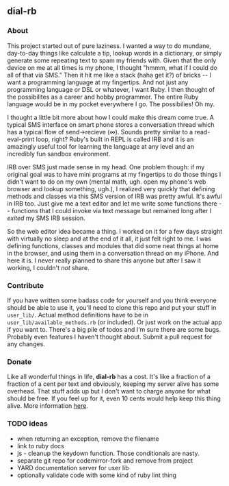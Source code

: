 ## dial-rb

### About

This project started out of pure laziness. I wanted a way to do mundane, day-to-day things like
calculate a tip, lookup words in a dictionary, or simply generate some repeating text to spam 
my friends with. Given that the only device on me at all times is my phone, I thought "hmmm, what
if I could do all of that via SMS." Then it hit me like a stack (haha get it?) of bricks -- I want
a programming language at my fingertips. And not just any programming language or DSL or whatever, 
I want Ruby. I then thought of the possibilites as a career and hobby programmer. The entire Ruby
language would be in my pocket everywhere I go. The possibilies! Oh my.

I thought a little bit more about how I could make this dream come true. A typical SMS interface
on smart phone stores a conversation thread which has a typical flow of send->recieve (∞). Sounds 
pretty similar to a read-eval-print loop, right? Ruby's built in REPL is called IRB and it is 
an amazingly useful tool for learning the language at any level and an incredibly fun sandbox environment.

IRB over SMS just made sense in my head. One problem though: if my original goal was to have mini
programs at my fingertips to do those things I didn't want to do on my own (mental math, ugh. open 
my phone's web browser and lookup something, ugh.), I realized very quickly that defining methods
and classes via this SMS version of IRB was pretty awful. It's awful in IRB too. Just give me a 
text editor and let me write some functions there -- functions that I could invoke via text message 
but remained long after I *exited* my SMS IRB session. 

So the web editor idea became a thing. I worked on it for a few days straight with virtually no 
sleep and at the end of it all, it just felt right to me. I was defining functions, classes and 
modules that did some neat things at home in the browser, and using them in a conversation thread on my 
iPhone. And here it is. I never really planned to share this anyone but after I saw it working, I 
couldn't *not* share.

### Contribute

If you have written some badass code for yourself and you think everyone should be able to use it, 
you'll need to clone this repo and put your stuff in `user_lib/`. Actual method definitions have to 
be in `user_lib/available_methods.rb` (or included). Or just work on the actual app if you want to. 
There's a big pile of todos and I'm sure there are some bugs. Probably even features I haven't thought 
about. Submit a pull request for any changes.

### Donate

Like all wonderful things in life, **dial-rb** has a cost. It's like a fraction of a fraction of a cent 
per text and obviously, keeping my server alive has some overhead. That stuff adds up but I don't want 
to charge anyone for what should be free. If you feel up for it, even 10 cents would help keep this thing alive. 
More information [here](https://www.gittip.com/jguest/).

### TODO ideas
* when returning an exception, remove the filename
* link to ruby docs
* js - cleanup the keydown function. Those conditionals are nasty.
* separate git repo for codemirror-fork and remove from project
* YARD documentation server for user lib
* optionally validate code with some kind of ruby lint thing
